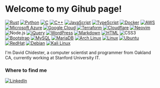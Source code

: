 <h1>Welcome to my Gihub page!</h1>

[![Rust](https://img.shields.io/badge/Rust-%23000000.svg?e&logo=rust&logoColor=white)](#)
[![Python](https://img.shields.io/badge/Python-3776AB?logo=python&logoColor=fff)](#)
[![C](https://img.shields.io/badge/C-00599C?logo=c&logoColor=white)](#)
[![C++](https://img.shields.io/badge/C++-%2300599C.svg?logo=c%2B%2B&logoColor=white)](#)
[![JavaScript](https://img.shields.io/badge/JavaScript-F7DF1E?logo=javascript&logoColor=000)](#)
[![TypeScript](https://img.shields.io/badge/TypeScript-3178C6?logo=typescript&logoColor=fff)](#)
[![Docker](https://img.shields.io/badge/Docker-2496ED?logo=docker&logoColor=fff)](#)
[![AWS](https://custom-icon-badges.demolab.com/badge/AWS-%23FF9900.svg?logo=aws&logoColor=white)](#)
[![Microsoft Azure](https://custom-icon-badges.demolab.com/badge/Microsoft%20Azure-0089D6?logo=msazure&logoColor=white)](#)
[![Google Cloud](https://img.shields.io/badge/Google%20Cloud-%234285F4.svg?logo=google-cloud&logoColor=white)](#)
[![Terraform](https://img.shields.io/badge/Terraform-844FBA?logo=terraform&logoColor=fff)](#)
[![Cloudflare](https://img.shields.io/badge/Cloudflare-F38020?logo=Cloudflare&logoColor=white)](#)
[![Neovim](https://img.shields.io/badge/Neovim-57A143?logo=neovim&logoColor=fff)](#)
![Node.js](https://img.shields.io/badge/Node.js-43853D?style=flat-square&logo=node.js&logoColor=white)
[![jQuery](https://img.shields.io/badge/jQuery-0769AD?logo=jquery&logoColor=fff)](#)
[![WordPress](https://img.shields.io/badge/WordPress-%2321759B.svg?logo=wordpress&logoColor=white)](#)
[![Markdown](https://img.shields.io/badge/Markdown-%23000000.svg?logo=markdown&logoColor=white)](#)
[![HTML](https://img.shields.io/badge/HTML-%23E34F26.svg?logo=html5&logoColor=white)](#)
![CSS3](https://img.shields.io/badge/CSS3-1572B6?style=flat-square&logo=css3&logoColor=white)
[![Bootstrap](https://img.shields.io/badge/Bootstrap-7952B3?logo=bootstrap&logoColor=fff)](#)
[![MySQL](https://img.shields.io/badge/MySQL-4479A1?logo=mysql&logoColor=fff)](#)
[![MariaDB](https://img.shields.io/badge/MariaDB-003545?logo=mariadb&logoColor=white)](#)
[![Arch Linux](https://img.shields.io/badge/Arch%20Linux-1793D1?logo=arch-linux&logoColor=fff)](#)
[![Linux](https://img.shields.io/badge/Linux-FCC624?logo=linux&logoColor=black)](#)
[![Ubuntu](https://img.shields.io/badge/Ubuntu-E95420?logo=ubuntu&logoColor=white)](#)
[![RedHat](https://img.shields.io/badge/redhat-%23EE0000?logo=redhat&logoColor=white)](#)
[![Debian](https://img.shields.io/badge/Debian-A81D33?logo=debian&logoColor=fff)](#)
[![Kali Linux](https://img.shields.io/badge/Kali%20Linux-557C94?logo=kalilinux&logoColor=fff)](#)

I'm David Chidester, a computer scientist and programmer from Oakland CA, currently working at Stanford University IT.

### Where to find me
[![LinkedIn](https://custom-icon-badges.demolab.com/badge/LinkedIn-0A66C2?logo=linkedin-white&logoColor=fff)](https://www.linkedin.com/in/david-chidester/) 

